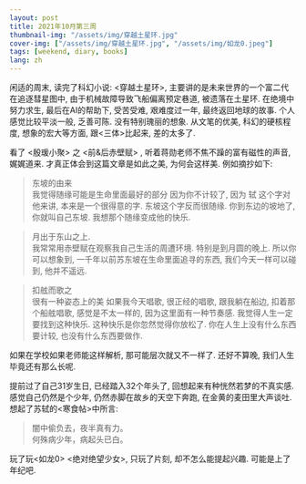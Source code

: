 ```yaml
---
layout: post
title: 2021年10月第三周
thumbnail-img: "/assets/img/穿越土星环.jpg"
cover-img: ["/assets/img/穿越土星环.jpg", "/assets/img/如龙0.jpeg"]
tags: [weekend, diary, books]
lang: zh
---
```

闲适的周末, 读完了科幻小说: <穿越土星环>, 主要讲的是未来世界的一个富二代在追逐彗星图中, 由于机械故障导致飞船偏离预定巷道, 被遗落在土星环. 
在绝境中努力求生, 最后在AI的帮助下, 受苦受难, 艰难度过一年, 最终返回地球的故事. 
个人感觉比较平淡一般, 乏善可陈. 没有特别瑰丽的想象. 从文笔的优美, 科幻的硬核程度, 想象的宏大等方面, 跟<三体>比起来, 差的太多了.

看了 <殷瑗小聚> 之 <前&后赤壁赋> , 听着蒋勋老师不焦不躁的富有磁性的声音, 娓娓道来. 才真正体会到这篇文章是如此之美, 为何会这样美.
例如摘抄如下: 
> 东坡的由来 <br/>
我觉得随缘可能是生命里面最好的部分
因为你不计较了, 因为 轼 这个字对他来讲, 本来是一个很得意的字. 东坡这个字反而很随缘. 你到东边的坡地了, 你就叫自己东坡. 我想那个随缘变成他的快乐.

> 月出于东山之上. <br/>
我常常用赤壁赋在观察我自己生活的周遭环境. 特别是到月圆的晚上.
所以你可以想象到, 一千年以前苏东坡在生命里面追寻的东西, 我们今天一样可以碰到, 他并不遥远.

> 扣舷而歌之 <br/>
很有一种姿态上的美
如果我今天唱歌, 很正经的唱歌, 跟我躺在船边, 扣着那个船舷唱歌, 感觉是不太一样的, 因为这里面有一种节奏感.
我觉得人生一定要找到这种快乐. 这种快乐是你忽然觉得你放松了. 你在人生上没有什么东西要计较, 也没有什么东西要做作.

如果在学校如果老师能这样解析, 那可能层次就又不一样了. 还好不算晚, 我们人生毕竟还有那么长呢.

提前过了自己31岁生日, 已经踏入32个年头了, 回想起来有种恍然若梦的不真实感. 感觉自己仍然是个少年, 仍然赤脚在故乡的天空下奔跑, 在金黄的麦田里大声谈吐.
想起了苏轼的<寒食帖>中所言: 
> 闇中偷负去，夜半真有力。 <br/>
> 何殊病少年，病起头已白。

玩了玩<如龙0> <绝对绝望少女>, 只玩了片刻, 却不怎么能提起兴趣. 可能是上了年纪吧. 

